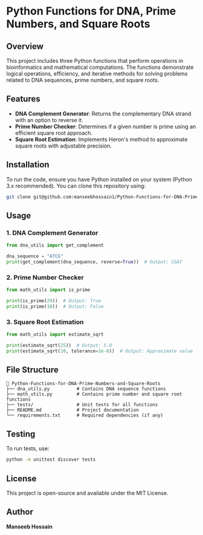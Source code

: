 # Python Functions for DNA, Prime Numbers, and Square Roots

## Overview
This project includes three Python functions that perform operations in bioinformatics and mathematical computations. The functions demonstrate logical operations, efficiency, and iterative methods for solving problems related to DNA sequences, prime numbers, and square roots.

## Features
- **DNA Complement Generator**: Returns the complementary DNA strand with an option to reverse it.
- **Prime Number Checker**: Determines if a given number is prime using an efficient square root approach.
- **Square Root Estimation**: Implements Heron's method to approximate square roots with adjustable precision.

## Installation
To run the code, ensure you have Python installed on your system (Python 3.x recommended). You can clone this repository using:

```bash
git clone git@github.com:manseebhossain1/Python-Functions-for-DNA-Prime-Numbers-and-Square-Roots.git
```

## Usage
### 1. DNA Complement Generator
```python
from dna_utils import get_complement

dna_sequence = "ATCG"
print(get_complement(dna_sequence, reverse=True))  # Output: CGAT
```

### 2. Prime Number Checker
```python
from math_utils import is_prime

print(is_prime(29))  # Output: True
print(is_prime(10))  # Output: False
```

### 3. Square Root Estimation
```python
from math_utils import estimate_sqrt

print(estimate_sqrt(25))  # Output: 5.0
print(estimate_sqrt(10, tolerance=1e-6))  # Output: Approximate value
```

## File Structure
```
📂 Python-Functions-for-DNA-Prime-Numbers-and-Square-Roots
├── dna_utils.py          # Contains DNA sequence functions
├── math_utils.py         # Contains prime number and square root functions
├── tests/                # Unit tests for all functions
├── README.md             # Project documentation
└── requirements.txt      # Required dependencies (if any)
```

## Testing
To run tests, use:
```bash
python -m unittest discover tests
```

## License
This project is open-source and available under the MIT License.

## Author
**Manseeb Hossain**
